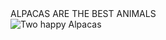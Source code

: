 <html>
 ALPACAS ARE THE BEST ANIMALS
  <br/>
  <img src="https://i.pinimg.com/736x/6a/cc/f3/6accf32dcdd7b074d490feb8d8a86c36.jpg" align="center" alt="Two happy Alpacas">
</html>
